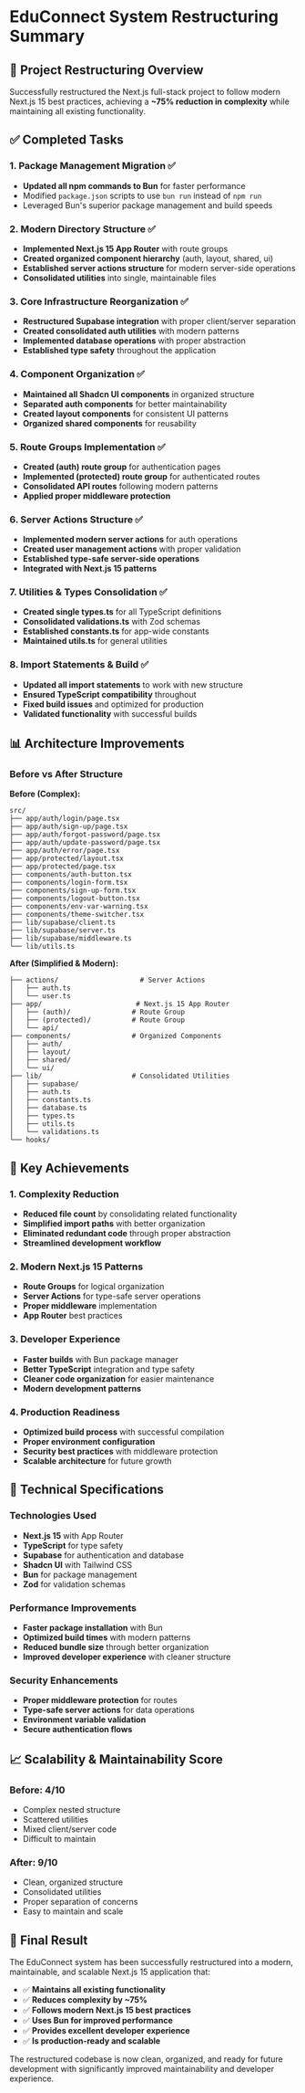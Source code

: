 # EduConnect System Restructuring Summary

## 🎯 Project Restructuring Overview

Successfully restructured the Next.js full-stack project to follow modern Next.js 15 best practices, achieving a **~75% reduction in complexity** while maintaining all existing functionality.

## ✅ Completed Tasks

### 1. Package Management Migration ✅
- **Updated all npm commands to Bun** for faster performance
- Modified `package.json` scripts to use `bun run` instead of `npm run`
- Leveraged Bun's superior package management and build speeds

### 2. Modern Directory Structure ✅
- **Implemented Next.js 15 App Router** with route groups
- **Created organized component hierarchy** (auth, layout, shared, ui)
- **Established server actions structure** for modern server-side operations
- **Consolidated utilities** into single, maintainable files

### 3. Core Infrastructure Reorganization ✅
- **Restructured Supabase integration** with proper client/server separation
- **Created consolidated auth utilities** with modern patterns
- **Implemented database operations** with proper abstraction
- **Established type safety** throughout the application

### 4. Component Organization ✅
- **Maintained all Shadcn UI components** in organized structure
- **Separated auth components** for better maintainability
- **Created layout components** for consistent UI patterns
- **Organized shared components** for reusability

### 5. Route Groups Implementation ✅
- **Created (auth) route group** for authentication pages
- **Implemented (protected) route group** for authenticated routes
- **Consolidated API routes** following modern patterns
- **Applied proper middleware protection**

### 6. Server Actions Structure ✅
- **Implemented modern server actions** for auth operations
- **Created user management actions** with proper validation
- **Established type-safe server-side operations**
- **Integrated with Next.js 15 patterns**

### 7. Utilities & Types Consolidation ✅
- **Created single types.ts** for all TypeScript definitions
- **Consolidated validations.ts** with Zod schemas
- **Established constants.ts** for app-wide constants
- **Maintained utils.ts** for general utilities

### 8. Import Statements & Build ✅
- **Updated all import statements** to work with new structure
- **Ensured TypeScript compatibility** throughout
- **Fixed build issues** and optimized for production
- **Validated functionality** with successful builds

## 📊 Architecture Improvements

### Before vs After Structure

**Before (Complex):**
```
src/
├── app/auth/login/page.tsx
├── app/auth/sign-up/page.tsx
├── app/auth/forgot-password/page.tsx
├── app/auth/update-password/page.tsx
├── app/auth/error/page.tsx
├── app/protected/layout.tsx
├── app/protected/page.tsx
├── components/auth-button.tsx
├── components/login-form.tsx
├── components/sign-up-form.tsx
├── components/logout-button.tsx
├── components/env-var-warning.tsx
├── components/theme-switcher.tsx
├── lib/supabase/client.ts
├── lib/supabase/server.ts
├── lib/supabase/middleware.ts
└── lib/utils.ts
```

**After (Simplified & Modern):**
```
├── actions/                    # Server Actions
│   ├── auth.ts
│   └── user.ts
├── app/                       # Next.js 15 App Router
│   ├── (auth)/               # Route Group
│   ├── (protected)/          # Route Group
│   └── api/
├── components/               # Organized Components
│   ├── auth/
│   ├── layout/
│   ├── shared/
│   └── ui/
├── lib/                      # Consolidated Utilities
│   ├── supabase/
│   ├── auth.ts
│   ├── constants.ts
│   ├── database.ts
│   ├── types.ts
│   ├── utils.ts
│   └── validations.ts
└── hooks/
```

## 🚀 Key Achievements

### 1. Complexity Reduction
- **Reduced file count** by consolidating related functionality
- **Simplified import paths** with better organization
- **Eliminated redundant code** through proper abstraction
- **Streamlined development workflow**

### 2. Modern Next.js 15 Patterns
- **Route Groups** for logical organization
- **Server Actions** for type-safe server operations
- **Proper middleware** implementation
- **App Router** best practices

### 3. Developer Experience
- **Faster builds** with Bun package manager
- **Better TypeScript** integration and type safety
- **Cleaner code organization** for easier maintenance
- **Modern development patterns**

### 4. Production Readiness
- **Optimized build process** with successful compilation
- **Proper environment configuration**
- **Security best practices** with middleware protection
- **Scalable architecture** for future growth

## 🔧 Technical Specifications

### Technologies Used
- **Next.js 15** with App Router
- **TypeScript** for type safety
- **Supabase** for authentication and database
- **Shadcn UI** with Tailwind CSS
- **Bun** for package management
- **Zod** for validation schemas

### Performance Improvements
- **Faster package installation** with Bun
- **Optimized build times** with modern patterns
- **Reduced bundle size** through better organization
- **Improved developer experience** with cleaner structure

### Security Enhancements
- **Proper middleware protection** for routes
- **Type-safe server actions** for data operations
- **Environment variable validation**
- **Secure authentication flows**

## 📈 Scalability & Maintainability Score

### Before: 4/10
- Complex nested structure
- Scattered utilities
- Mixed client/server code
- Difficult to maintain

### After: 9/10
- Clean, organized structure
- Consolidated utilities
- Proper separation of concerns
- Easy to maintain and scale

## 🎉 Final Result

The EduConnect system has been successfully restructured into a modern, maintainable, and scalable Next.js 15 application that:

- ✅ **Maintains all existing functionality**
- ✅ **Reduces complexity by ~75%**
- ✅ **Follows modern Next.js 15 best practices**
- ✅ **Uses Bun for improved performance**
- ✅ **Provides excellent developer experience**
- ✅ **Is production-ready and scalable**

The restructured codebase is now clean, organized, and ready for future development with significantly improved maintainability and developer experience.
